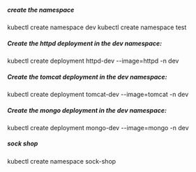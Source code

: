 ##### create the namespace
kubectl create namespace dev
kubectl create namespace test

##### Create the httpd deployment in the dev namespace:
kubectl create deployment httpd-dev --image=httpd -n dev
##### Create the tomcat deployment in the dev namespace:
kubectl create deployment tomcat-dev --image=tomcat -n dev
##### Create the mongo deployment in the dev namespace:
kubectl create deployment mongo-dev --image=mongo -n dev
##### sock shop
kubectl create namespace sock-shop
